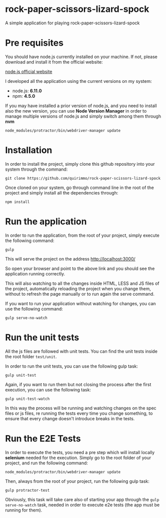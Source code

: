 # rock-paper-scissors-lizard-spock

A simple application for playing rock-paper-scissors-lizard-spock

# Pre requisites

You should have node.js currently installed on your machine. If not, please download and install it from the official website:

[node.js official website](https://nodejs.org/en/)

I developed all the application using the current versions on my system:

- node.js: **6.11.0**
- npm: **4.5.0**

If you may have installed a prior version of node.js, and you need to install also the new version, you can use **Node Version Manager** in order to manage multiple versions of node.js and simply switch among them through **nvm**

`node_modules/protractor/bin/webdriver-manager update`

# Installation

In order to install the project, simply clone this github repository into your system through the command:

`git clone https://github.com/quirimmo/rock-paper-scissors-lizard-spock`

Once cloned on your system, go through command line in the root of the project and simply install all the dependencies through:

`npm install`

# Run the application

In order to run the application, from the root of your project, simply execute the following command:

`gulp`

This will serve the project on the address [http://localhost:3000/](http://localhost:3000/)

So open your browser and point to the above link and you should see the application running correctly.

This will also watching to all the changes inside HTML, LESS and JS files of the project, automatically reloading the project when you change them, without to refresh the page manually or to run again the serve command.

If you want to run your application without watching for changes, you can use the following command:

`gulp serve-no-watch`

# Run the unit tests

All the js files are followed with unit tests. You can find the unit tests inside the root folder `test/unit`.

In order to run the unit tests, you can use the following gulp task:

`gulp unit-test`

Again, if you want to run them but not closing the process after the first execution, you can use the following task:

`gulp unit-test-watch`

In this way the process will be running and watching changes on the spec files or js files, re running the tests every time you change something, to ensure that every change doesn't introduce breaks in the tests.

# Run the E2E Tests

In order to execute the tests, you need a pre step which will install locally **selenium** needed for the execution. Simply go to the root folder of your project, and run the following command:

`node_modules/protractor/bin/webdriver-manager update`

Then, always from the root of your project, run the following gulp task:

`gulp protractor-test`

Obviously, this task will take care also of starting your app through the `gulp serve-no-watch` task, needed in order to execute e2e tests (the app must be running for them).